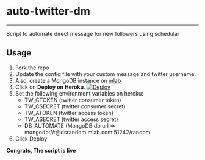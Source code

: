 # auto-twitter-dm
---

Script to automate direct message for new followers using schedular

## Usage
1. Fork the repo
2. Update the config file with your custom message and twitter username.
3. Also, create a MongoDB instance on [mlab](https://mlab.com)
3. Click on **Deploy on Heroku**.
[![Deploy](https://www.herokucdn.com/deploy/button.svg)](https://heroku.com/deploy)
4. Set the following environment variables on heroku:
	+ TW_CTOKEN (twitter consumer token)
	+ TW_CSECRET (twitter consumer secret)
	+ TW_ATOKEN (twitter access token)
	+ TW_ASECRET (twitter access secret)
	+ DB_AUTOMATE (MongoDB db url => mongodb://<dbuser>:<dbpassword>@dsrandom.mlab.com:51242/random
5. Click Deploy 

**Congrats, The script is live**



